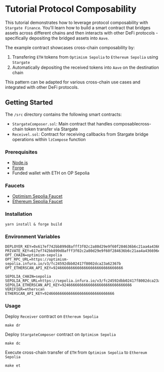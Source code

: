 # Tutorial Protocol Composability

This tutorial demonstrates how to leverage protocol composability with `Stargate Finance`. You'll learn how to build a smart contract that bridges assets across different chains and then interacts with other DeFi protocols - specifically depositing the bridged assets into `Aave`.

The example contract showcases cross-chain composability by:
1. Transfering `ETH` tokens from `Optimism Sepolia` to `Ethereum Sepolia` using `Stargate`
2. Automatically depositing the received tokens into `Aave` on the destination chain

This pattern can be adapted for various cross-chain use cases and integrated with other DeFi protocols.

## Getting Started

The `/src` directory contains the following smart contracts:

- `StargateComposer.sol`: Main contract that handles composablecross-chain token transfer via Stargate 
- `Receivel.sol`: Contract for receiving callbacks from Stargate bridge operations within `lzCompose` function    

### Prerequisites

- [Node.js](https://nodejs.org/en/download)
- [Forge](https://book.getfoundry.sh/getting-started/installation)
- Funded wallet with ETH on OP Sepolia

### Faucets

- [Optimism Sepolia Faucet](https://www.alchemy.com/faucets/optimism-sepolia)
- [Ethereum Sepolia Faucet](https://www.alchemy.com/faucets/ethereum-sepolia)

### Installation

```shell
yarn install & forge build
```

### Environment Variables

```shell
DEPLOYER_KEY=0x617ef742bb899d8afff3f02c2a80d29e9f60f284636b6c21aa4a436696ebbd86
PRIVATE_KEY=617ef742bb899d8afff3f02c2a80d29e9f60f284636b6c21aa4a436696ebbd86
OPT_CHAIN=optimism-sepolia
OPT_RPC_URL=https://optimism-sepolia.infura.io/v3/fc24592dbb02417f8002dca23a62367b
OPT_ETHERSCAN_API_KEY=92466666666666666666666666666666

SEPOLIA_CHAIN=sepolia
SEPOLIA_RPC_URL=https://sepolia.infura.io/v3/fc24592dbb02417f8002dca23a62367b
SEPOLIA_ETHERSCAN_API_KEY=92466666666666666666666666666666
VERIFIER=etherscan
ETHERSCAN_API_KEY=92466666666666666666666666666666
```

### Usage

Deploy `Receiver` contract on `Ethereum Sepolia`

```shell
make dr
```

Deploy `StargateComposer` contract on `Optimism Sepolia`

```shell
make dc
```

Execute cross-chain transfer of `ETH` from `Optimism Sepolia` to `Ethereum Sepolia`

```shell
make et
```




